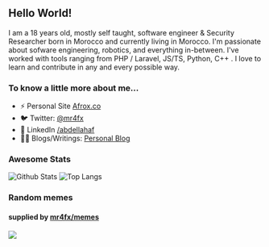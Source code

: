 ## Hello World!

I am a 18 years old, mostly self taught, software engineer & Security Researcher born in Morocco and currently living in Morocco. I'm passionate about sofware engineering, robotics, and everything in-between. I've worked with tools ranging from PHP / Laravel, JS/TS, Python, C++ . I love to learn and contribute in any and every possible way. 

### To know a little more about me...

- ⚡ Personal Site [Afrox.co](http://mr4fx.co/)
- 🐦 Twitter: [@mr4fx](https://twitter.com/mr4fx)
- 👥 LinkedIn [/abdellahaf](https://linkedin.com/in/abdellahaf)
- 👨‍💻 Blogs/Writings: [Personal Blog](https://blog.abdellahaf.dev/)

### Awesome Stats

![Github Stats](https://github-readme-stats.vercel.app/api?username=mr4fx&count_private=true&show_icons=true&theme=radical)
![Top Langs](https://github-readme-stats.vercel.app/api/top-langs/?username=mr4fx&hide=TeX&layout=compact&theme=radical)

### Random memes 
#### supplied by [mr4fx/memes](https://github.com/mr4fx/memes/)
![](https://memes.stormix.co/send/memes)


<!--
**Stormix/Stormix** is a ✨ _special_ ✨ repository because its `README.md` (this file) appears on your GitHub profile.

I am a 21 year old, mostly self taught, software engineer from Morocco. I'm passionate about technology, communities, and everything in-between. I've worked with tools ranging from PHP / Laravel, JS/TS, Python, C++ and most web Frontend Technologies (VueJs, React ...) . I love to learn and contribute in any and every possible way. 
Here are some ideas to get you started:

- 🔭 I’m currently working on ...
- 🌱 I’m currently learning ...
- 👯 I’m looking to collaborate on ...
- 🤔 I’m looking for help with ...
- 💬 Ask me about ...
- 📫 How to reach me: ...
- 😄 Pronouns: ...
- ⚡ Fun fact: ...
-->
